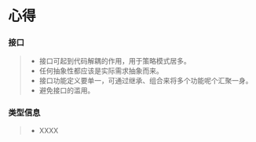 # 心得

### 接口
>* 接口可起到代码解耦的作用，用于策略模式居多。
>* 任何抽象性都应该是实际需求抽象而来。
>* 接口功能定义要单一，可通过继承、组合来将多个功能呢个汇聚一身。
>* 避免接口的滥用。

### 类型信息
>* XXXX
